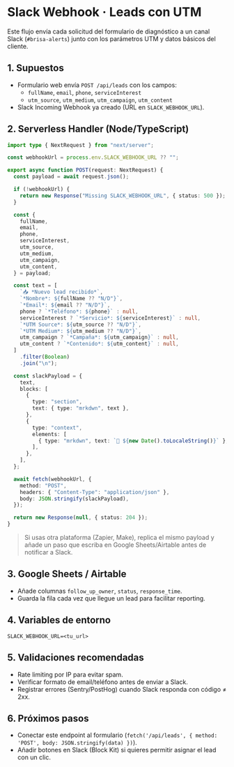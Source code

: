 # Slack Webhook · Leads con UTM

Este flujo envía cada solicitud del formulario de diagnóstico a un canal Slack (`#brisa-alerts`) junto con los parámetros UTM y datos básicos del cliente.

## 1. Supuestos

- Formulario web envía `POST /api/leads` con los campos:
  - `fullName`, `email`, `phone`, `serviceInterest`
  - `utm_source`, `utm_medium`, `utm_campaign`, `utm_content`
- Slack Incoming Webhook ya creado (URL en `SLACK_WEBHOOK_URL`).

## 2. Serverless Handler (Node/TypeScript)

```ts
import type { NextRequest } from "next/server";

const webhookUrl = process.env.SLACK_WEBHOOK_URL ?? "";

export async function POST(request: NextRequest) {
  const payload = await request.json();

  if (!webhookUrl) {
    return new Response("Missing SLACK_WEBHOOK_URL", { status: 500 });
  }

  const {
    fullName,
    email,
    phone,
    serviceInterest,
    utm_source,
    utm_medium,
    utm_campaign,
    utm_content,
  } = payload;

  const text = [
    `📥 *Nuevo lead recibido*`,
    `*Nombre*: ${fullName ?? "N/D"}`,
    `*Email*: ${email ?? "N/D"}`,
    phone ? `*Teléfono*: ${phone}` : null,
    serviceInterest ? `*Servicio*: ${serviceInterest}` : null,
    `*UTM Source*: ${utm_source ?? "N/D"}`,
    `*UTM Medium*: ${utm_medium ?? "N/D"}`,
    utm_campaign ? `*Campaña*: ${utm_campaign}` : null,
    utm_content ? `*Contenido*: ${utm_content}` : null,
  ]
    .filter(Boolean)
    .join("\n");

  const slackPayload = {
    text,
    blocks: [
      {
        type: "section",
        text: { type: "mrkdwn", text },
      },
      {
        type: "context",
        elements: [
          { type: "mrkdwn", text: `📅 ${new Date().toLocaleString()}` },
        ],
      },
    ],
  };

  await fetch(webhookUrl, {
    method: "POST",
    headers: { "Content-Type": "application/json" },
    body: JSON.stringify(slackPayload),
  });

  return new Response(null, { status: 204 });
}
```

> Si usas otra plataforma (Zapier, Make), replica el mismo payload y añade un paso que escriba en Google Sheets/Airtable antes de notificar a Slack.

## 3. Google Sheets / Airtable

- Añade columnas `follow_up_owner`, `status`, `response_time`.
- Guarda la fila cada vez que llegue un lead para facilitar reporting.

## 4. Variables de entorno

```
SLACK_WEBHOOK_URL=<tu_url>
```

## 5. Validaciones recomendadas

- Rate limiting por IP para evitar spam.
- Verificar formato de email/teléfono antes de enviar a Slack.
- Registrar errores (Sentry/PostHog) cuando Slack responda con código ≠ 2xx.

## 6. Próximos pasos

- Conectar este endpoint al formulario (`fetch('/api/leads', { method: 'POST', body: JSON.stringify(data) })`).
- Añadir botones en Slack (Block Kit) si quieres permitir asignar el lead con un clic.
